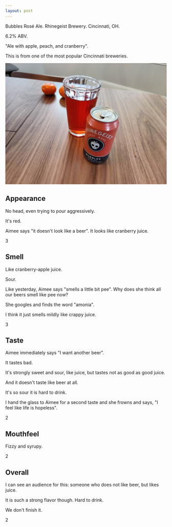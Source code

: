 ```yaml
---
layout: post
---
```

Bubbles Rosé Ale.
Rhinegeist Brewery.
Cincinnati, OH.

6.2% ABV.

"Ale with apple, peach, and cranberry".

This is from one of the most popular Cincinnati breweries.

<img class="beer-photo" src="/beer/images/2021-03-13-rhinegeist-bubbles-rose-ale.jpg"/>


## Appearance

No head, even trying to pour aggressively.

It's red.

Aimee says "it doesn't look like a beer".
It looks like cranberry juice.

3


## Smell

Like cranberry-apple juice.

Sour.

Like yesterday, Aimee says "smells a little bit pee".
Why does she think all our beers smell like pee now?

She googles and finds the word "amonia".

I think it just smells mildly like crappy juice.

3


## Taste

Aimee immediately says "I want another beer".

It tastes bad.

It's strongly sweet and sour, like juice,
but tastes not as good as good juice.

And it doesn't taste like beer at all.

It's so sour it is hard to drink.

I hand the glass to Aimee for a second taste
and she frowns and says,
"I feel like life is hopeless".

2


## Mouthfeel

Fizzy and syrupy.

2


## Overall

I can see an audience for this:
someone who does not like beer,
but likes juice.

It is such a strong flavor though.
Hard to drink.

We don't finish it.

2

